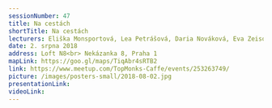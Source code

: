 ```yaml
---
sessionNumber: 47
title: Na cestách
shortTitle: Na cestách
lecturers: Eliška Monsportová, Lea Petrášová, Daria Nováková, Eva Zeisová
date: 2. srpna 2018
address: Loft N8<br> Nekázanka 8, Praha 1
mapLink: https://goo.gl/maps/TiqAbr4sRTB2
link: https://www.meetup.com/TopMonks-Caffe/events/253263749/
picture: /images/posters-small/2018-08-02.jpg
presentationLink:
videoLink:
---
```

